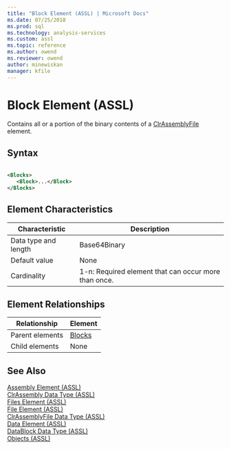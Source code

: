 ```yaml
---
title: "Block Element (ASSL) | Microsoft Docs"
ms.date: 07/25/2018
ms.prod: sql
ms.technology: analysis-services
ms.custom: assl
ms.topic: reference
ms.author: owend
ms.reviewer: owend
author: minewiskan
manager: kfile
---
```

# Block Element (ASSL)

  Contains all or a portion of the binary contents of a [ClrAssemblyFile](../data-type/clrassemblyfile-data-type-assl.md) element.  
  
## Syntax  
  
```xml  
  
<Blocks>  
   <Block>...</Block>  
</Blocks>  
```  
  
## Element Characteristics  
  
|Characteristic|Description|  
|--------------------|-----------------|  
|Data type and length|Base64Binary|  
|Default value|None|  
|Cardinality|1-n: Required element that can occur more than once.|  
  
## Element Relationships  
  
|Relationship|Element|  
|------------------|-------------|  
|Parent elements|[Blocks](../collections/blocks-element-assl.md)|  
|Child elements|None|  
  
## See Also  
 [Assembly Element &#40;ASSL&#41;](../objects/assembly-element-assl.md)   
 [ClrAssembly Data Type &#40;ASSL&#41;](../data-type/clrassembly-data-type-assl.md)   
 [Files Element &#40;ASSL&#41;](../collections/files-element-assl.md)   
 [File Element &#40;ASSL&#41;](../objects/file-element-assl.md)   
 [ClrAssemblyFile Data Type &#40;ASSL&#41;](../data-type/clrassemblyfile-data-type-assl.md)   
 [Data Element &#40;ASSL&#41;](../objects/data-element-assl.md)   
 [DataBlock Data Type &#40;ASSL&#41;](../data-type/datablock-data-type-assl.md)   
 [Objects &#40;ASSL&#41;](../objects/objects-assl.md)  
  
  

